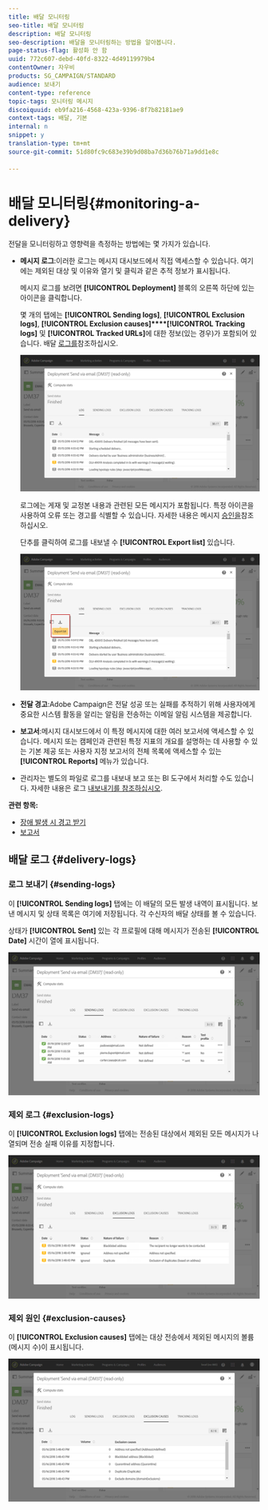 ```yaml
---
title: 배달 모니터링
seo-title: 배달 모니터링
description: 배달 모니터링
seo-description: 배달을 모니터링하는 방법을 알아봅니다.
page-status-flag: 활성화 안 함
uuid: 772c607-debd-40fd-8322-4d49119979b4
contentOwner: 자우비
products: SG_CAMPAIGN/STANDARD
audience: 보내기
content-type: reference
topic-tags: 모니터링 메시지
discoiquuid: eb9fa216-4568-423a-9396-8f7b82181ae9
context-tags: 배달, 기본
internal: n
snippet: y
translation-type: tm+mt
source-git-commit: 51d80fc9c683e39b9d08ba7d36b76b71a9dd1e8c

---
```



# 배달 모니터링{#monitoring-a-delivery}

전달을 모니터링하고 영향력을 측정하는 방법에는 몇 가지가 있습니다.

* **메시지 로그**:이러한 로그는 메시지 대시보드에서 직접 액세스할 수 있습니다. 여기에는 제외된 대상 및 이유와 열기 및 클릭과 같은 추적 정보가 표시됩니다.

   메시지 로그를 보려면 **[!UICONTROL Deployment]** 블록의 오른쪽 하단에 있는 아이콘을 클릭합니다.

   몇 개의 탭에는 **[!UICONTROL Sending logs]**, **[!UICONTROL Exclusion logs]**, **[!UICONTROL Exclusion causes]****[!UICONTROL Tracking logs]** 및 **[!UICONTROL Tracked URLs]**&#x200B;에 대한 정보(있는 경우)가 포함되어 있습니다. 배달 [로그를](#delivery-logs)참조하십시오.

   ![](assets/sending_delivery1.png)

   로그에는 게재 및 교정본 내용과 관련된 모든 메시지가 포함됩니다. 특정 아이콘을 사용하여 오류 또는 경고를 식별할 수 있습니다. 자세한 내용은 메시지 [승인을](../../sending/using/previewing-messages.md)참조하십시오.

   단추를 클릭하여 로그를 내보낼 수 **[!UICONTROL Export list]** 있습니다.

   ![](assets/sending_delivery2.png)

* **전달 경고**:Adobe Campaign은 전달 성공 또는 실패를 추적하기 위해 사용자에게 중요한 시스템 활동을 알리는 알림을 전송하는 이메일 알림 시스템을 제공합니다.
* **보고서**:메시지 대시보드에서 이 특정 메시지에 대한 여러 보고서에 액세스할 수 있습니다. 메시지 또는 캠페인과 관련된 특정 지표의 개요를 설명하는 데 사용할 수 있는 기본 제공 또는 사용자 지정 보고서의 전체 목록에 액세스할 수 있는 **[!UICONTROL Reports]** 메뉴가 있습니다.
* 관리자는 별도의 파일로 로그를 내보내 보고 또는 BI 도구에서 처리할 수도 있습니다. 자세한 내용은 로그 [내보내기를 참조하십시오](../../automating/using/exporting-logs.md).

**관련 항목:**

* [장애 발생 시 경고 받기](../../sending/using/receiving-alerts-when-failures-happen.md)
* [보고서](../../reporting/using/about-dynamic-reports.md)

## 배달 로그 {#delivery-logs}

### 로그 보내기 {#sending-logs}

이 **[!UICONTROL Sending logs]** 탭에는 이 배달의 모든 발생 내역이 표시됩니다. 보낸 메시지 및 상태 목록은 여기에 저장됩니다. 각 수신자의 배달 상태를 볼 수 있습니다.

상태가 **[!UICONTROL Sent]** 있는 각 프로필에 대해 메시지가 전송된 **[!UICONTROL Date]** 시간이 열에 표시됩니다.

![](assets/sending_delivery3.png)

### 제외 로그 {#exclusion-logs}

이 **[!UICONTROL Exclusion logs]** 탭에는 전송된 대상에서 제외된 모든 메시지가 나열되며 전송 실패 이유를 지정합니다.

![](assets/sending_delivery4.png)

### 제외 원인 {#exclusion-causes}

이 **[!UICONTROL Exclusion causes]** 탭에는 대상 전송에서 제외된 메시지의 볼륨(메시지 수)이 표시됩니다.

![](assets/sending_delivery5.png)

